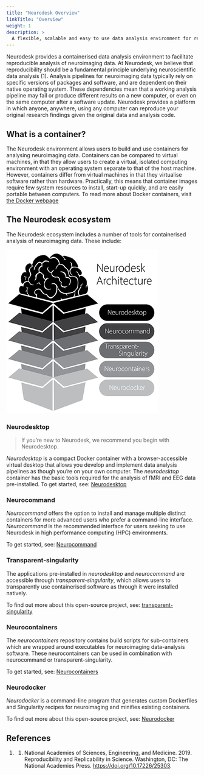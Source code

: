 ```yaml
---
title: "Neurodesk Overview"
linkTitle: "Overview"
weight: 1
description: >
  A flexible, scalable and easy to use data analysis environment for reproducible neuroimaging.
---
```


Neurodesk provides a containerised data analysis environment to facilitate reproducible analysis of neuroimaging data. At Neurodesk, we believe that reproducibility should be a fundamental principle underlying neuroscientific data analysis (1). Analysis pipelines for neuroimaging data typically rely on specific versions of packages and software, and are dependent on their native operating system. These dependencies mean that a working analysis pipeline may fail or produce different results on a new computer, or even on the same computer after a software update. Neurodesk provides a platform in which anyone, anywhere, using any computer can reproduce your original research findings given the original data and analysis code. 

## What is a container?

The Neurodesk environment allows users to build and use containers for analysing neuroimaging data. Containers can be compared to virtual machines, in that they allow users to create a virtual, isolated computing environment with an operating system separate to that of the host machine. However, containers differ from virtual machines in that they virtualise software rather than hardware. Practically, this means that container images require few system resources to install, start-up quickly, and are easily portable between computers. To read more about Docker containers, visit [the Docker webpage](https://www.docker.com/resources/what-container)  

## The Neurodesk ecosystem

The Neurodesk ecosystem includes a number of tools for containerised analysis of neuroimaging data. These include:

![architecture](/NeurodeskArchitecture.png 'architecture')

### Neurodesktop

> If you’re new to Neurodesk, we recommend you begin with Neurodesktop.

_Neurodesktop_ is a compact Docker container with a browser-accessible virtual desktop that allows you develop and implement data analysis pipelines as though you’re on your own computer. The _neurodesktop_ container has the basic tools required for the analysis of fMRI and EEG data pre-installed. 
To get started, see: [Neurodesktop](/docs/neurodesktop/)

### Neurocommand

_Neurocommand_ offers the option to install and manage multiple distinct containers for more advanced users who prefer a command-line interface. _Neurocommand_ is the recommended interface for users seeking to use Neurodesk in high performance computing (HPC) environments. 

To get started, see: [Neurocommand](/docs/neurocommand/)

### Transparent-singularity

The applications pre-installed in _neurodesktop_ and _neurocommand_ are accessible through _transparent-singularity_, which allows users to transparently use containerised software as through it were installed natively. 

To find out more about this open-source project, see: [transparent-singularity](https://github.com/NeuroDesk/transparent-singularity)

### Neurocontainers

The _neurocontainers_ repository contains build scripts for sub-containers which are wrapped around executables for neuroimaging data-analysis software. These neurocontainers can be used in combination with neurocommand or transparent-singularity. 

To get started, see: [Neurocontainers](/docs/neurocontainers/)

### Neurodocker

_Neurodocker_ is a command-line program that generates custom Dockerfiles and Singularity recipes for neuroimaging and minifies existing containers.  

To find out more about this open-source project, see: [Neurodocker](https://github.com/NeuroDesk/neurodocker)

## References

1. 1.	National Academies of Sciences, Engineering, and Medicine. 2019. Reproducibility and Replicability in Science. Washington, DC: The National Academies Press. https://doi.org/10.17226/25303.

